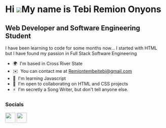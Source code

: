 Hi ![](https://user-images.githubusercontent.com/18350557/176309783-0785949b-9127-417c-8b55-ab5a4333674e.gif)My name is Tebi Remion Onyons
==========================================================================================================================================

Web Developer and Software Engineering Student
----------------------------------------------

I have been learning to code for some months now... I started with HTML but l have found my passion in Full Stack Software Engineering

* 🌍  I'm based in Cross River State
* ✉️  You can contact me at [Remiontembeitebi@gmail.com](mailto:Remiontembeitebi@gmail.com)
* 🧠  I'm learning Javascript
* 🤝  I'm open to collaborating on HTML and CSS projects
* ⚡  I'm secretly a Song Writer, but don't tell anyone else.


### Socials

<p align="left"> <a href="https://www.github.com/tebionyons" target="_blank" rel="noreferrer"><img src="https://raw.githubusercontent.com/danielcranney/readme-generator/main/public/icons/socials/github.svg" width="32" height="32" /></a> <a href="https://www.twitter.com/tebionyons" target="_blank" rel="noreferrer"><img src="https://raw.githubusercontent.com/danielcranney/readme-generator/main/public/icons/socials/twitter.svg" width="32" height="32" /></a></p>
